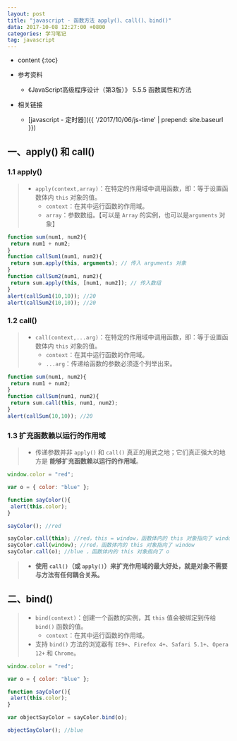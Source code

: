 ```yaml
---
layout: post
title: "javascript - 函数方法 apply()、call()、bind()"
data: 2017-10-08 12:27:00 +0800
categories: 学习笔记
tag: javascript
---
```

* content
{:toc}

* 参考资料
    + 《JavaScript高级程序设计（第3版）》 5.5.5 函数属性和方法

* 相关链接
    + [javascript - 定时器]({{ '/2017/10/06/js-time' | prepend: site.baseurl }})

<!-- more -->

## 一、apply() 和 call()

### 1.1 apply()

> * `apply(context,array)`：在特定的作用域中调用函数，即：等于设置函数体内 `this` 对象的值。
>    * `context`：在其中运行函数的作用域。
>    * `array`：参数数组。【可以是 `Array` 的实例，也可以是`arguments` 对象】

```js
function sum(num1, num2){
 return num1 + num2;
}
function callSum1(num1, num2){
 return sum.apply(this, arguments); // 传入 arguments 对象
}
function callSum2(num1, num2){
 return sum.apply(this, [num1, num2]); // 传入数组
}
alert(callSum1(10,10)); //20
alert(callSum2(10,10)); //20 
```

### 1.2 call()

> * `call(context,...arg)`：在特定的作用域中调用函数，即：等于设置函数体内 `this` 对象的值。
>    * `context`：在其中运行函数的作用域。
>    * `...arg`：传递给函数的参数必须逐个列举出来。

```js
function sum(num1, num2){
 return num1 + num2;
}
function callSum(num1, num2){
 return sum.call(this, num1, num2);
}
alert(callSum(10,10)); //20 

```

### 1.3 扩充函数赖以运行的作用域

> * 传递参数并非 `apply()` 和 `call()` 真正的用武之地；它们真正强大的地方是 **能够扩充函数赖以运行的作用域**。

```js
window.color = "red";

var o = { color: "blue" };

function sayColor(){
 alert(this.color);
}

sayColor(); //red

sayColor.call(this); //red，this = window，函数体内的 this 对象指向了 window
sayColor.call(window); //red，函数体内的 this 对象指向了 window
sayColor.call(o); //blue ，函数体内的 this 对象指向了 o
```

> * **使用 `call()`（或 `apply()`）来扩充作用域的最大好处，就是对象不需要与方法有任何耦合关系。**

## 二、bind()

> * `bind(context)`：创建一个函数的实例，其 `this` 值会被绑定到传给 `bind()` 函数的值。
>    * `context`：在其中运行函数的作用域。
> * 支持 `bind()` 方法的浏览器有 `IE9+`、`Firefox 4+`、`Safari 5.1+`、`Opera 12+` 和 `Chrome`。

```js
window.color = "red";

var o = { color: "blue" };

function sayColor(){
 alert(this.color);
}

var objectSayColor = sayColor.bind(o);

objectSayColor(); //blue 
```
